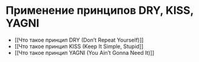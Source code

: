 # **Применение принципов DRY, KISS, YAGNI**
- [[Что такое принцип DRY (Don’t Repeat Yourself)]]
- [[Что такое принцип KISS (Keep It Simple, Stupid]]
- [[Что такое принцип YAGNI (You Ain’t Gonna Need It)]]